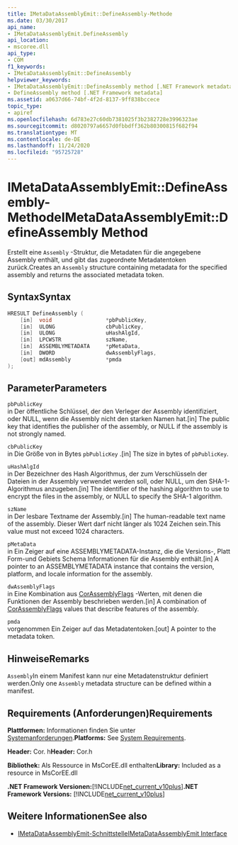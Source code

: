 ```yaml
---
title: IMetaDataAssemblyEmit::DefineAssembly-Methode
ms.date: 03/30/2017
api_name:
- IMetaDataAssemblyEmit.DefineAssembly
api_location:
- mscoree.dll
api_type:
- COM
f1_keywords:
- IMetaDataAssemblyEmit::DefineAssembly
helpviewer_keywords:
- IMetaDataAssemblyEmit::DefineAssembly method [.NET Framework metadata]
- DefineAssembly method [.NET Framework metadata]
ms.assetid: a0637d66-74bf-4f2d-8137-9ff838bccece
topic_type:
- apiref
ms.openlocfilehash: 6d783e27c60db7381025f3b2382728e3996323ae
ms.sourcegitcommit: d8020797a6657d0fbbdff362b80300815f682f94
ms.translationtype: MT
ms.contentlocale: de-DE
ms.lasthandoff: 11/24/2020
ms.locfileid: "95725728"
---
```

# <a name="imetadataassemblyemitdefineassembly-method"></a><span data-ttu-id="d4fb4-102">IMetaDataAssemblyEmit::DefineAssembly-Methode</span><span class="sxs-lookup"><span data-stu-id="d4fb4-102">IMetaDataAssemblyEmit::DefineAssembly Method</span></span>

<span data-ttu-id="d4fb4-103">Erstellt eine `Assembly` -Struktur, die Metadaten für die angegebene Assembly enthält, und gibt das zugeordnete Metadatentoken zurück.</span><span class="sxs-lookup"><span data-stu-id="d4fb4-103">Creates an `Assembly` structure containing metadata for the specified assembly and returns the associated metadata token.</span></span>  
  
## <a name="syntax"></a><span data-ttu-id="d4fb4-104">Syntax</span><span class="sxs-lookup"><span data-stu-id="d4fb4-104">Syntax</span></span>  
  
```cpp  
HRESULT DefineAssembly (  
    [in]  void                 *pbPublicKey,  
    [in]  ULONG                cbPublicKey,  
    [in]  ULONG                uHashAlgId,  
    [in]  LPCWSTR              szName,
    [in]  ASSEMBLYMETADATA     *pMetaData,  
    [in]  DWORD                dwAssemblyFlags,  
    [out] mdAssembly           *pmda  
);  
```  
  
## <a name="parameters"></a><span data-ttu-id="d4fb4-105">Parameter</span><span class="sxs-lookup"><span data-stu-id="d4fb4-105">Parameters</span></span>  

 `pbPublicKey`  
 <span data-ttu-id="d4fb4-106">in Der öffentliche Schlüssel, der den Verleger der Assembly identifiziert, oder NULL, wenn die Assembly nicht den starken Namen hat.</span><span class="sxs-lookup"><span data-stu-id="d4fb4-106">[in] The public key that identifies the publisher of the assembly, or NULL if the assembly is not strongly named.</span></span>  
  
 `cbPublicKey`  
 <span data-ttu-id="d4fb4-107">in Die Größe von in Bytes `pbPublicKey` .</span><span class="sxs-lookup"><span data-stu-id="d4fb4-107">[in] The size in bytes of `pbPublicKey`.</span></span>  
  
 `uHashAlgId`  
 <span data-ttu-id="d4fb4-108">in Der Bezeichner des Hash Algorithmus, der zum Verschlüsseln der Dateien in der Assembly verwendet werden soll, oder NULL, um den SHA-1-Algorithmus anzugeben.</span><span class="sxs-lookup"><span data-stu-id="d4fb4-108">[in] The identifier of the hashing algorithm to use to encrypt the files in the assembly, or NULL to specify the SHA-1 algorithm.</span></span>  
  
 `szName`  
 <span data-ttu-id="d4fb4-109">in Der lesbare Textname der Assembly.</span><span class="sxs-lookup"><span data-stu-id="d4fb4-109">[in] The human-readable text name of the assembly.</span></span> <span data-ttu-id="d4fb4-110">Dieser Wert darf nicht länger als 1024 Zeichen sein.</span><span class="sxs-lookup"><span data-stu-id="d4fb4-110">This value must not exceed 1024 characters.</span></span>  
  
 `pMetaData`  
 <span data-ttu-id="d4fb4-111">in Ein Zeiger auf eine ASSEMBLYMETADATA-Instanz, die die Versions-, Platt Form-und Gebiets Schema Informationen für die Assembly enthält.</span><span class="sxs-lookup"><span data-stu-id="d4fb4-111">[in] A pointer to an ASSEMBLYMETADATA instance that contains the version, platform, and locale information for the assembly.</span></span>  
  
 `dwAssemblyFlags`  
 <span data-ttu-id="d4fb4-112">in Eine Kombination aus [CorAssemblyFlags](corassemblyflags-enumeration.md) -Werten, mit denen die Funktionen der Assembly beschrieben werden.</span><span class="sxs-lookup"><span data-stu-id="d4fb4-112">[in] A combination of [CorAssemblyFlags](corassemblyflags-enumeration.md) values that describe features of the assembly.</span></span>  
  
 `pmda`  
 <span data-ttu-id="d4fb4-113">vorgenommen Ein Zeiger auf das Metadatentoken.</span><span class="sxs-lookup"><span data-stu-id="d4fb4-113">[out] A pointer to the metadata token.</span></span>  
  
## <a name="remarks"></a><span data-ttu-id="d4fb4-114">Hinweise</span><span class="sxs-lookup"><span data-stu-id="d4fb4-114">Remarks</span></span>  

 <span data-ttu-id="d4fb4-115">`Assembly`In einem Manifest kann nur eine Metadatenstruktur definiert werden.</span><span class="sxs-lookup"><span data-stu-id="d4fb4-115">Only one `Assembly` metadata structure can be defined within a manifest.</span></span>  
  
## <a name="requirements"></a><span data-ttu-id="d4fb4-116">Requirements (Anforderungen)</span><span class="sxs-lookup"><span data-stu-id="d4fb4-116">Requirements</span></span>  

 <span data-ttu-id="d4fb4-117">**Plattformen:** Informationen finden Sie unter [Systemanforderungen](../../get-started/system-requirements.md).</span><span class="sxs-lookup"><span data-stu-id="d4fb4-117">**Platforms:** See [System Requirements](../../get-started/system-requirements.md).</span></span>  
  
 <span data-ttu-id="d4fb4-118">**Header:** Cor. h</span><span class="sxs-lookup"><span data-stu-id="d4fb4-118">**Header:** Cor.h</span></span>  
  
 <span data-ttu-id="d4fb4-119">**Bibliothek:** Als Ressource in MsCorEE.dll enthalten</span><span class="sxs-lookup"><span data-stu-id="d4fb4-119">**Library:** Included as a resource in MsCorEE.dll</span></span>  
  
 <span data-ttu-id="d4fb4-120">**.NET Framework Versionen:**[!INCLUDE[net_current_v10plus](../../../../includes/net-current-v10plus-md.md)]</span><span class="sxs-lookup"><span data-stu-id="d4fb4-120">**.NET Framework Versions:** [!INCLUDE[net_current_v10plus](../../../../includes/net-current-v10plus-md.md)]</span></span>  
  
## <a name="see-also"></a><span data-ttu-id="d4fb4-121">Weitere Informationen</span><span class="sxs-lookup"><span data-stu-id="d4fb4-121">See also</span></span>

- [<span data-ttu-id="d4fb4-122">IMetaDataAssemblyEmit-Schnittstelle</span><span class="sxs-lookup"><span data-stu-id="d4fb4-122">IMetaDataAssemblyEmit Interface</span></span>](imetadataassemblyemit-interface.md)

